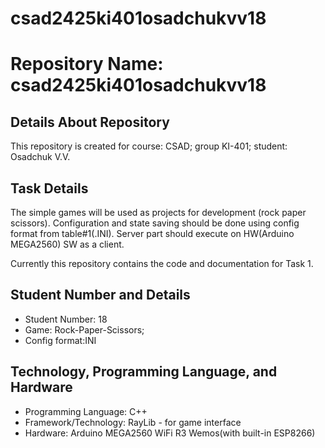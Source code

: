 # csad2425ki401osadchukvv18
# Repository Name: csad2425ki401osadchukvv18

## Details About Repository
This repository is created for course: CSAD; group KI-401; student: Osadchuk V.V.

## Task Details
The simple games will be used as projects for development (rock paper scissors).
Configuration and state saving should be done using config format from table#1(.INI).
Server part should execute on HW(Arduino MEGA2560) SW as a client.

Currently this repository contains the code and documentation for Task 1.

## Student Number and Details
- Student Number: 18
- Game: Rock-Paper-Scissors;
- Config format:INI

## Technology, Programming Language, and Hardware
- Programming Language: C++
- Framework/Technology: RayLib - for game interface
- Hardware: Arduino MEGA2560 WiFi R3 Wemos(with built-in ESP8266)